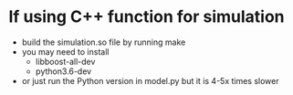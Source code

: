 # If using C++ function for simulation
  * build the simulation.so file by running make
  * you may need to install 
    * libboost-all-dev
	* python3.6-dev
  * or just run the Python version in model.py but it is 4-5x times slower